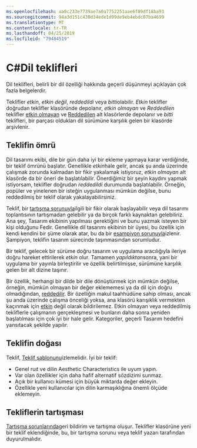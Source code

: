 ```yaml
---
ms.openlocfilehash: aa0c233e7739ae7a0a7752251aae6f89df18ba93
ms.sourcegitcommit: 94a3d151c438d34ede1d99de9eb4ebdc07ba4699
ms.translationtype: MT
ms.contentlocale: tr-TR
ms.lasthandoff: 04/25/2019
ms.locfileid: "79484519"
---
```

# <a name="c-language-proposals"></a>C#Dil teklifleri

Dil teklifleri, belirli bir dil özelliği hakkında geçerli düşünmeyi açıklayan çok fazla belgelerdir.

Teklifler *etkin*, *etkin değil*, *reddedildi* veya *bitti*olabilir. *Etkin* teklifler doğrudan teklifler klasöründe depolanır, *etkin olmayan* ve *Reddedilen* teklifler [etkin olmayan](proposals/inactive) ve [Reddedilen](proposals/rejected) alt klasörlerde depolanır ve *bitti* teklifleri, bir parçası oldukları dil sürümüne karşılık gelen bir klasörde arşivlenir.

## <a name="lifetime-of-a-proposal"></a>Teklifin ömrü

Dil tasarımı ekibi, dile bir gün daha iyi bir ekleme yapmaya karar verdiğinde, bir teklif ömrünü başlatır. Genellikle *etkin*hale gelir, ancak şu anda üzerinde çalışmak zorunda kalmadan bir fikir yakalamak istiyoruz, *etkin olmayan* alt klasörde da bir öneri de başlatılabilir. Önerdiğimiz bir şeyin kaydını yapmak istiyorsam, teklifler doğrudan *reddedildi* durumunda başlatılabilir. Örneğin, popüler ve yinelenen bir isteğin uygulanması mümkün değilse, bunu reddedilmiş bir teklif olarak yakalayabilirsiniz.

Teklif, bir [tartışma sorunuyla](https://github.com/dotnet/csharplang/labels/Discussion)ilgili bir fikir olarak başlayabilir veya dil tasarımı toplantısının tartışmadan gelebilir ya da birçok farklı kaynaktan gelebiliriz. Ana şey, Tasarım ekibinin yapılması gerektiğini ve bunu yazmak isteyen bir kişi olduğunu Fedir. Genellikle dil tasarımı ekibinin bir üyesi, bu özellik için kendi kendini bir şüme olarak atar, bu da bir [esampiyon sorunuyla](https://github.com/dotnet/csharplang/labels/Proposal%20champion)izlenir. Şampiyon, teklifin tasarım sürecinde taşınmasından sorumludur.

Bir teklif, gelecek bir sürüme doğru tasarım ve uygulama aracılığıyla ileriye doğru hareket ettirilerek *etkin* olur. Tamamen *yapıldıktan*sonra, yani bir uygulama bir yayınla birleştirilir ve özellik belirtilmişse, sürümüne karşılık gelen bir alt dizine taşınır.

Bir özellik, herhangi bir dilde bir dile dönüştürmek için mümkün değilse, örneğin, mümkün olmayan bir değer eklememesi ya da dil için doğru olmadığından, [reddedilir](proposals/rejected). Bir özelliğin makul taahhüdüne sahip olması, ancak şu anda üzerinde çalışma önceliği yoksa, ana klasörü karışıklık vermekten kaçınmak için [etkin](proposals/inactive) değil olarak bildirilemez. Etkin olmayan veya reddedilmiş tekliflerle çalışmanın gerçekleşmesi ve bunların daha sonra yeniden başlatılması için çok iyi bir hale gelir. Kategoriler, geçerli Tasarım hedefini yansıtacak şekilde yapılır.

## <a name="nature-of-a-proposal"></a>Teklifin doğası

Teklif, [Teklif şablonunu](proposal-template.md)izlemelidir. İyi bir teklif:

- Genel ruıt ve dilin Aesthetic Characteristics ile uyum yapın.
- Var olan özellikler için daha hafif alternatif sözdizimi sunmaz.
- Açık bir kullanıcı kümesi için büyük miktarda değer ekleyin.
- Özellikle yeni kullanıcılar için dilin karmaşıklığına önemli ölçüde eklemeyin.  

## <a name="discussion-of-proposals"></a>Tekliflerin tartışması

[Tartışma sorunlarında](https://github.com/dotnet/csharplang/labels/Discussion)geri bildirim ve tartışma oluşur. Teklifler klasörüne yeni bir teklif eklendiğinde, bu, bir tartışma sorunu veya teklif yazarı tarafından duyurulmalıdır. 

 